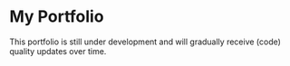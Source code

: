 # My Portfolio

This portfolio is still under development and will gradually receive (code) quality updates over time.